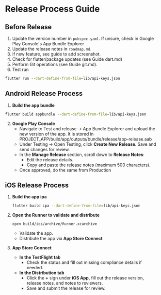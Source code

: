 # Release Process Guide

## Before Release

1. Update the version number in `pubspec.yaml`. If unsure, check in Google Play Console's App Bundle Explorer
2. Update the release notes in `roadmap.md`.
5. If new feature, see guide to add screenshot.
6. Check for flutter/package updates (see Guide dart.md)
7. Perform Git operations (see Guide git.md).
8. Test run
```zsh
flutter run --dart-define-from-file=lib/api-keys.json
```


## Android Release Process

1. **Build the app bundle**
```zsh
flutter build appbundle --dart-define-from-file=lib/api-keys.json
```

2. **Google Play Console**
    - Navigate to Test and release -> App Bundle Explorer and upload the new version of the app. It is stored in PROJECT_APP/build/app/outputs/bundle/release/app-release.aab
    - Under Testing -> Open Testing, click **Create New Release**. Save and send changes for review.
    - In the **Manage Release** section, scroll down to **Release Notes**:
        - Edit the release details.
        - Copy and paste the release notes (maximum 500 characters).
    - Once approved, do the same from Production

## iOS Release Process


1. **Build the app ipa**
    ```bash
    flutter build ipa --dart-define-from-file=lib/api-keys.json
    ```

2. **Open the Runner to validate and distribute**
    ```bash
    open build/ios/archive/Runner.xcarchive
    ```

    - Validate the app.
    - Distribute the app via **App Store Connect**

3. **App Store Connect**
    - **In the TestFlight tab**
        - Check the status and fill out missing compliance details if needed.
    - **In the Distribution tab**
        - Click the **+** sign under **iOS App**, fill out the release version, release notes, and notes to reviewers.
        - Save and submit the release for review.
